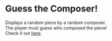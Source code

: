 # Guess the Composer!
Displays a random piece by a random composer.\
The player must guess who composed the piece!\
Check it out [here](https://wyang342.github.io/guess-the-composer/).